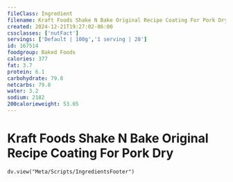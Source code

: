 ```yaml
---
fileClass: Ingredient
filename: Kraft Foods Shake N Bake Original Recipe Coating For Pork Dry
created: 2024-12-21T19:27:02-06:00
cssclasses: ['nutFact']
servings: ['Default | 100g','1 serving | 28']
id: 167514
foodgroup: Baked Foods
calories: 377
fat: 3.7
protein: 6.1
carbohydrate: 79.8
netcarbs: 79.8
water: 3.2
sodium: 2182
200calorieweight: 53.05
---
```


# Kraft Foods Shake N Bake Original Recipe Coating For Pork Dry

```dataviewjs
dv.view("Meta/Scripts/IngredientsFooter")
```